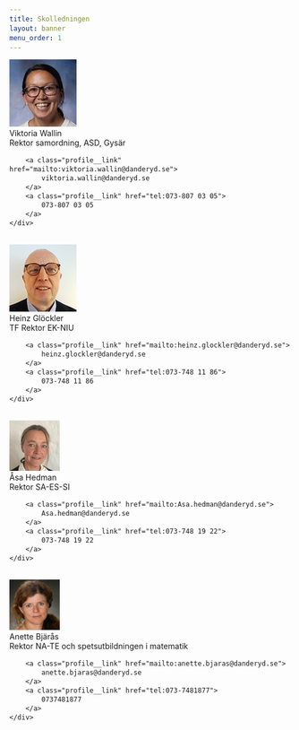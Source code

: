 ```yaml
---
title: Skolledningen
layout: banner
menu_order: 1
---
```


<div class="profile">
	<img class="profile__image" src="/assets/wallin.png" alt="Viktoria Wallin">
	<div class="profile__info">
		<div class="profile__title">Viktoria Wallin</div>
		<div>Rektor samordning, ASD, Gysär</div>

		<a class="profile__link" href="mailto:viktoria.wallin@danderyd.se">
			viktoria.wallin@danderyd.se
		</a>
		<a class="profile__link" href="tel:073-807 03 05">
			073-807 03 05
		</a>
	</div>
</div>

<br>

<div class="profile">
	<img class="profile__image" src="/assets/heinz.png" alt="Heinz Glöckler">
	<div class="profile__info">
		<div class="profile__title">Heinz Glöckler</div>
		<div>TF Rektor EK-NIU</div>

		<a class="profile__link" href="mailto:heinz.glockler@danderyd.se">
			heinz.glockler@danderyd.se
		</a>
		<a class="profile__link" href="tel:073-748 11 86">
			073-748 11 86
		</a>
	</div>
</div>

<br>

<div class="profile">
	<img class="profile__image" src="/assets/asa.png" alt="Åsa Hedman">
	<div class="profile__info">
		<div class="profile__title">Åsa Hedman</div>
		<div>Rektor SA-ES-SI</div>

		<a class="profile__link" href="mailto:Asa.hedman@danderyd.se">
			Asa.hedman@danderyd.se
		</a>
		<a class="profile__link" href="tel:073-748 19 22">
			073-748 19 22
		</a>
	</div>
</div>

<br>

<div class="profile">
	<img class="profile__image" src="/assets/anette-bjaras.png" alt="Anette Bjärås">
	<div class="profile__info">
		<div class="profile__title">Anette Bjärås</div>
		<div>Rektor NA-TE och spetsutbildningen i matematik</div>

		<a class="profile__link" href="mailto:anette.bjaras@danderyd.se">
			anette.bjaras@danderyd.se
		</a>
		<a class="profile__link" href="tel:073-7481877">
			0737481877
		</a>
	</div>
</div>
